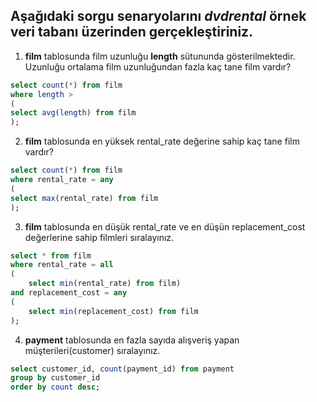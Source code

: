 
## Aşağıdaki sorgu senaryolarını ***dvdrental*** örnek veri tabanı üzerinden gerçekleştiriniz.

1) **film** tablosunda film uzunluğu **length** sütununda gösterilmektedir. Uzunluğu ortalama film uzunluğundan fazla kaç tane film vardır?

```sql
select count(*) from film
where length >
(
select avg(length) from film
);
 ```

2) **film** tablosunda en yüksek rental_rate değerine sahip kaç tane film vardır?

```sql 
select count(*) from film
where rental_rate = any
(
select max(rental_rate) from film
);
```

3) **film** tablosunda en düşük rental_rate ve en düşün replacement_cost değerlerine sahip filmleri sıralayınız.

```sql 
select * from film
where rental_rate = all
(
	select min(rental_rate) from film) 
and replacement_cost = any 
(
	select min(replacement_cost) from film
);
```

4) **payment** tablosunda en fazla sayıda alışveriş yapan müşterileri(customer) sıralayınız.

```sql 
select customer_id, count(payment_id) from payment
group by customer_id
order by count desc;
```
